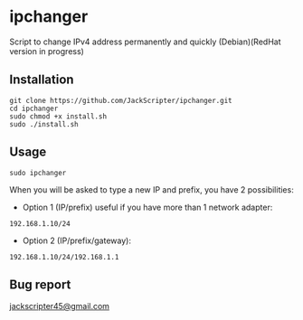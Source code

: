 # ipchanger
Script to change IPv4 address permanently and quickly (Debian)(RedHat version in progress)

Installation
-
```
git clone https://github.com/JackScripter/ipchanger.git
cd ipchanger
sudo chmod +x install.sh
sudo ./install.sh
```
Usage
-
```
sudo ipchanger
```
When you will be asked to type a new IP and prefix, you have 2 possibilities:
- Option 1 (IP/prefix) useful if you have more than 1 network adapter:
```
192.168.1.10/24
```
- Option 2 (IP/prefix/gateway):
```
192.168.1.10/24/192.168.1.1
```

Bug report
-
jackscripter45@gmail.com
